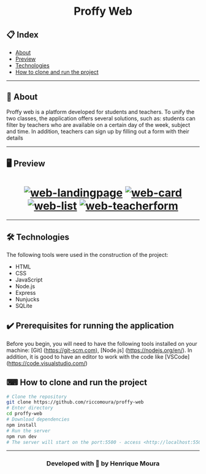 <h1 align="center">Proffy Web</h1>

## 📋 Index
- [About](#-About)
- [Preview](#-Preview)
- [Technologies](#-Technologies)
- [How to clone and run the project](#-How-to-clone-and-run-the-project)

---

## 📔 About
  Proffy web is a platform developed for students and teachers. To unify the two classes, the application offers several solutions, such as: students can filter by teachers
  who are available on a certain day of the week, subject and time. In addition, teachers can sign up by filling out a form with their details

---

## 🖥 Preview
<h1 align="center">
  <a href="https://ibb.co/JmyB7gJ"><img src="https://i.ibb.co/ydYfy7j/web-landingpage.png" alt="web-landingpage" border="0"></a>
  <a href="https://ibb.co/cx7Dprq"><img src="https://i.ibb.co/Ptfwb6k/web-card.png" alt="web-card" border="0"></a>
  <a href="https://ibb.co/nPx8hFN"><img src="https://i.ibb.co/z6qHKzT/web-list.png" alt="web-list" border="0"></a>
  <a href="https://ibb.co/WFHY4f9"><img src="https://i.ibb.co/mtRMV4s/web-teacherform.png" alt="web-teacherform" border="0"></a>
</h1>

---

## 🛠 Technologies

The following tools were used in the construction of the project:

- HTML
- CSS
- JavaScript
- Node.js 
- Express
- Nunjucks 
- SQLite

## ✔️ Prerequisites for running the application

Before you begin, you will need to have the following tools installed on your machine:
[Git] (https://git-scm.com), [Node.js] (https://nodejs.org/en/).
In addition, it is good to have an editor to work with the code like [VSCode] (https://code.visualstudio.com/)

## ⌨ How to clone and run the project
```bash
# Clone the repository
git clone https://github.com/riccomoura/proffy-web
# Enter directory
cd proffy-web
# Download dependencies
npm install
# Run the server
npm run dev
# The server will start on the port:5500 - access <http://localhost:5500>
```

---

<h3 align="center">Developed with 💜 by Henrique Moura</h3> 
